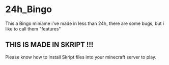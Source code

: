 # 24h_Bingo
This a Bingo miniame i've made in less than 24h, there are some bugs, but i like to call them "features"

## THIS IS MADE IN SKRIPT !!!
Please know how to install Skript files into your minecraft server to play.
